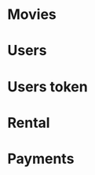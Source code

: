 # Movies

<!-- Should be able to do below action only if user is Admin -->

<!-- Should be able to create a movie -->
<!-- Should be able to update a movie details by id -->
<!-- Should be able to get a movie by name -->
<!-- Should be able to get a movie by id -->
<!-- Should be able to delete a movie by id -->

# Users

<!-- Should be able to create a user -->
<!-- Should be able to update a user details by id -->
<!-- Should be able to get a user by name -->
<!-- Should be able to get a user by id -->
<!-- Should be able to delete a user by id -->

# Users token

<!-- Create users token for admins -->

# Rental

<!-- Should be able to create a rental -->
<!-- Should be able to get a rental by id -->
<!-- Should be able to all rentals from a user -->
<!-- Should be able to all rentals from a movie -->

# Payments

<!-- Should be able create payments when users confirm payment -->
